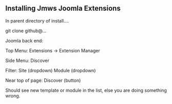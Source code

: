 
## Installing Jmws Joomla Extensions

In parent directory of install....

git clone github@...


Joomla back end:

Top Menu:
	Extensions -> Extension Manager

Side Menu:
	Discover

Filter:
	Site (dropdown)
	Module (dropdown)

Near top of page:
	Discover (button)

Should see new template or module in the list, else you are doing something wrong.

